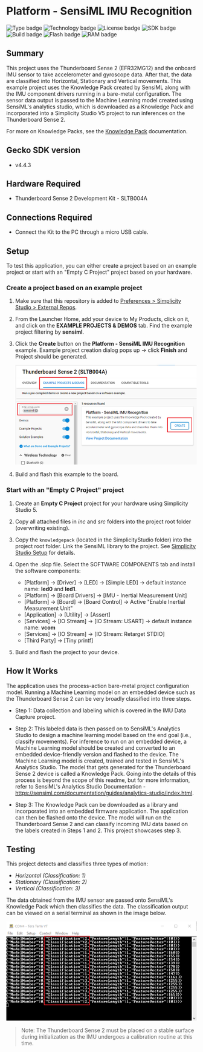 # Platform - SensiML IMU Recognition #

![Type badge](https://img.shields.io/badge/dynamic/json?url=https://raw.githubusercontent.com/SiliconLabs/application_examples_ci/master/platform_applications/SensiML_IMU_common.json&label=Type&query=type&color=green)
![Technology badge](https://img.shields.io/badge/dynamic/json?url=https://raw.githubusercontent.com/SiliconLabs/application_examples_ci/master/platform_applications/SensiML_IMU_common.json&label=Technology&query=technology&color=green)
![License badge](https://img.shields.io/badge/dynamic/json?url=https://raw.githubusercontent.com/SiliconLabs/application_examples_ci/master/platform_applications/SensiML_IMU_common.json&label=License&query=license&color=green)
![SDK badge](https://img.shields.io/badge/dynamic/json?url=https://raw.githubusercontent.com/SiliconLabs/application_examples_ci/master/platform_applications/SensiML_IMU_common.json&label=SDK&query=sdk&color=green)
![Build badge](https://img.shields.io/endpoint?url=https://raw.githubusercontent.com/SiliconLabs/application_examples_ci/master/platform_applications/SensiML_IMU_build_status.json)
![Flash badge](https://img.shields.io/badge/dynamic/json?url=https://raw.githubusercontent.com/SiliconLabs/application_examples_ci/master/platform_applications/SensiML_IMU_common.json&label=Flash&query=flash&color=blue)
![RAM badge](https://img.shields.io/badge/dynamic/json?url=https://raw.githubusercontent.com/SiliconLabs/application_examples_ci/master/platform_applications/SensiML_IMU_common.json&label=RAM&query=ram&color=blue)

## Summary ##

This project uses the Thunderboard Sense 2 (EFR32MG12) and the onboard IMU sensor to take accelerometer and gyroscope data. After that, the data are classified into Horizontal, Stationary and Vertical movements. This example project uses the Knowledge Pack created by SensiML along with the IMU component drivers running in a bare-metal configuration. The sensor data output is passed to the Machine Learning model created using SensiML's analytics studio, which is downloaded as a Knowledge Pack and incorporated into a Simplicity Studio V5 project to run inferences on the Thunderboard Sense 2.

For more on Knowledge Packs, see the [Knowledge Pack](https://sensiml.com/documentation/knowledge-packs/index.html) documentation.

## Gecko SDK version ##

- v4.4.3

## Hardware Required ##

- Thunderboard Sense 2 Development Kit - SLTB004A

## Connections Required ##

- Connect the Kit to the PC through a micro USB cable.

## Setup ##

To test this application, you can either create a project based on an example project or start with an "Empty C Project" project based on your hardware.

### Create a project based on an example project ###

1. Make sure that this repository is added to [Preferences > Simplicity Studio > External Repos](https://docs.silabs.com/simplicity-studio-5-users-guide/latest/ss-5-users-guide-about-the-launcher/welcome-and-device-tabs).

2. From the Launcher Home, add your device to My Products, click on it, and click on the **EXAMPLE PROJECTS & DEMOS** tab. Find the example project filtering by **sensiml**.

3. Click the **Create** button on the **Platform - SensiML IMU Recognition** example. Example project creation dialog pops up -> click **Finish** and Project should be generated.

   ![create_project](image/create_project.png)

4. Build and flash this example to the board.

### Start with an "Empty C Project" project ###

1. Create an **Empty C Project** project for your hardware using Simplicity Studio 5.

2. Copy all attached files in *inc* and *src* folders into the project root folder (overwriting existing).

3. Copy the `knowledgepack` (located in the SimplicityStudio folder) into the project root folder. Link the SensiML library to the project. See [Simplicity Studio Setup](https://github.com/SiliconLabs/platform_applications/tree/master/platform_SensiML/platform_SensiML_Recognition#simplicity-studio-setup) for details.

4. Open the .slcp file. Select the SOFTWARE COMPONENTS tab and install the software components:

   - [Platform] → [Driver] → [LED] → [Simple LED] → default instance name: **led0** and **led1**.
   - [Platform] → [Board Drivers] → [IMU - Inertial Measurement Unit]
   - [Platform] → [Board] → [Board Control] → Active "Enable Inertial Measurement Unit"
   - [Application] → [Utility] → [Assert]
   - [Services] → [IO Stream] → [IO Stream: USART] → default instance name: **vcom**
   - [Services] → [IO Stream] → [IO Stream: Retarget STDIO]
   - [Third Party] → [Tiny printf]

5. Build and flash the project to your device.

## How It Works ##

The application uses the process-action bare-metal project configuration model. Running a Machine Learning model on an embedded device such as the Thunderboard Sense 2 can be very broadly classified into three steps.

- Step 1: Data collection and labeling which is covered in the IMU Data Capture project.

- Step 2: This labeled data is then passed on to SensiML's Analytics Studio to design a machine learning model based on the end goal (i.e., classify movements). For inference to run on an embedded device, a Machine Learning model should be created and converted to an embedded device-friendly version and flashed to the device. The Machine Learning model is created, trained and tested in SensiML's Analytics Studio. The model that gets generated for the Thunderboard Sense 2 device is called a Knowledge Pack. Going into the details of this process is beyond the scope of this readme, but for more information, refer to SensiML's Analytics Studio Documentation - <https://sensiml.com/documentation/guides/analytics-studio/index.html>.

- Step 3:  The Knowledge Pack can be downloaded as a library and incorporated into an embedded firmware application. The application can then be flashed onto the device. The model will run on the Thunderboard Sense 2 and can classify incoming IMU data based on the labels created in Steps 1 and 2. This project showcases step 3.

## Testing ##

This project detects and classifies three types of motion:

- *Horizontal (Classification: 1)*
- *Stationary (Classification: 2)*
- *Vertical (Classification: 3)*

The data obtained from the IMU sensor are passed onto SensiML's Knowledge Pack which then classifies the data. The classification output can be viewed on a serial terminal as shown in the image below.

![Teraterm output](image/classification_output.png)

> Note: The Thunderboard Sense 2 must be placed on a stable surface during initialization as the IMU undergoes a calibration routine at this time.
